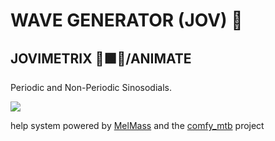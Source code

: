 
# WAVE GENERATOR (JOV) 🌊
## JOVIMETRIX 🔺🟩🔵/ANIMATE
<p>Periodic and Non-Periodic Sinosodials.</p>

![](https://raw.githubusercontent.com/Amorano/Jovimetrix-examples/master/node/WAVE%20GENERATOR/WAVE%20GENERATOR.gif)

help system powered by [MelMass](https://github.com/melMass) and the [comfy_mtb](https://github.com/melMass/comfy_mtb) project
